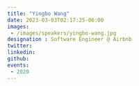 ```yaml
---
title: "Yingbo Wang"
date: 2023-03-03T02:17:25-06:00
images: 
 - /images/speakers/yingbo-wang.jpg
designation : Software Engineer @ Airbnb
twitter: 
linkedin: 
github: 
events:
 - 2020
---
```



